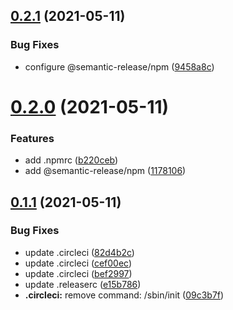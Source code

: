 ## [0.2.1](https://github.com/juvasquezg/tareas/compare/v0.2.0...v0.2.1) (2021-05-11)


### Bug Fixes

* configure @semantic-release/npm ([9458a8c](https://github.com/juvasquezg/tareas/commit/9458a8cb5ba6fcafd1dac157bfde67f5657295da))

# [0.2.0](https://github.com/juvasquezg/tareas/compare/v0.1.1...v0.2.0) (2021-05-11)


### Features

* add .npmrc ([b220ceb](https://github.com/juvasquezg/tareas/commit/b220ceb1062c716c2e078b52198f3e0aad0628c7))
* add @semantic-release/npm ([1178106](https://github.com/juvasquezg/tareas/commit/11781061d5e9d6b71756bce4fb442203b9644c2e))

## [0.1.1](https://github.com/juvasquezg/tareas/compare/v0.1.0...v0.1.1) (2021-05-11)


### Bug Fixes

* update  .circleci ([82d4b2c](https://github.com/juvasquezg/tareas/commit/82d4b2c8ac7fc3099a6731f8930ad935519f5b9b))
* update  .circleci ([cef00ec](https://github.com/juvasquezg/tareas/commit/cef00ec18eb303ee297048e72b7872a108743633))
* update  .circleci ([bef2997](https://github.com/juvasquezg/tareas/commit/bef29972c37ac523c3c87838d24896c9d54f9a06))
* update .releaserc ([e15b786](https://github.com/juvasquezg/tareas/commit/e15b786568ea67a35c0a749287cbcec56ae4ca75))
* **.circleci:** remove command: /sbin/init ([09c3b7f](https://github.com/juvasquezg/tareas/commit/09c3b7fc819e9287107a78080d41c64c42f13951))
